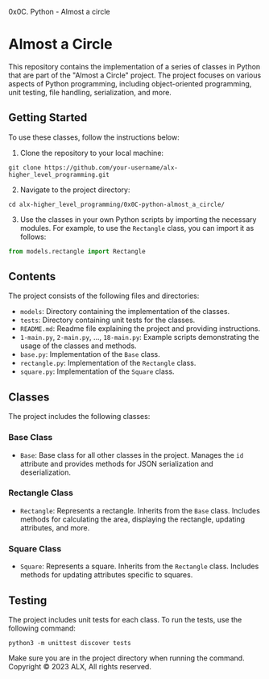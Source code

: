 0x0C. Python - Almost a circle
# Almost a Circle

This repository contains the implementation of a series of classes in Python that are part of the "Almost a Circle" project. The project focuses on various aspects of Python programming, including object-oriented programming, unit testing, file handling, serialization, and more.

## Getting Started

To use these classes, follow the instructions below:

1. Clone the repository to your local machine:

```
git clone https://github.com/your-username/alx-higher_level_programming.git
```

2. Navigate to the project directory:

```
cd alx-higher_level_programming/0x0C-python-almost_a_circle/
```

3. Use the classes in your own Python scripts by importing the necessary modules. For example, to use the `Rectangle` class, you can import it as follows:

```python
from models.rectangle import Rectangle
```

## Contents

The project consists of the following files and directories:

- `models`: Directory containing the implementation of the classes.
- `tests`: Directory containing unit tests for the classes.
- `README.md`: Readme file explaining the project and providing instructions.
- `1-main.py`, `2-main.py`, ..., `18-main.py`: Example scripts demonstrating the usage of the classes and methods.
- `base.py`: Implementation of the `Base` class.
- `rectangle.py`: Implementation of the `Rectangle` class.
- `square.py`: Implementation of the `Square` class.

## Classes

The project includes the following classes:

### Base Class

- `Base`: Base class for all other classes in the project. Manages the `id` attribute and provides methods for JSON serialization and deserialization.

### Rectangle Class

- `Rectangle`: Represents a rectangle. Inherits from the `Base` class. Includes methods for calculating the area, displaying the rectangle, updating attributes, and more.

### Square Class

- `Square`: Represents a square. Inherits from the `Rectangle` class. Includes methods for updating attributes specific to squares.

## Testing

The project includes unit tests for each class. To run the tests, use the following command:

```
python3 -m unittest discover tests
```

Make sure you are in the project directory when running the command.
Copyright © 2023 ALX, All rights reserved.
